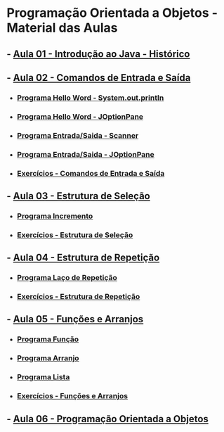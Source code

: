 # Programação Orientada a Objetos - Material das Aulas

## - [Aula 01 - Introdução ao Java - Histórico](https://github.com/gustavowillam/POO/blob/main/slides/AULA01%20Introducao%20ao%20Java%20Historico.pdf)

## - [Aula 02 - Comandos de Entrada e Saída](https://github.com/gustavowillam/POO/blob/main/slides/AULA02%20Comandos%20de%20Entrada%20e%20Saida.pdf)

* ### [Programa Hello Word - System.out.println](https://github.com/gustavowillam/POO/blob/main/programas/HelloWord.java)

* ### [Programa Hello Word - JOptionPane](https://github.com/gustavowillam/POO/blob/main/programas/HelloWordJOptionPane.java)

* ### [Programa Entrada/Saida - Scanner](https://github.com/gustavowillam/POO/blob/main/programas/EntradaScanner.java)

* ### [Programa Entrada/Saida - JOptionPane](https://github.com/gustavowillam/POO/blob/main/programas/EntradaJOptionPane.java)

* ### [Exercícios - Comandos de Entrada e Saída](https://colab.research.google.com/drive/1l_0h3YxbZsBPRkNYXqSnm2AHFHRTRkrI?usp=sharing)

## - [Aula 03 - Estrutura de Seleção](https://github.com/gustavowillam/POO/blob/main/slides/AULA03%20Estruturas%20de%20Selecao.pdf)

* ### [Programa Incremento](https://github.com/gustavowillam/POO/blob/main/programas/Incremento.java)

* ### [Exercícios - Estrutura de Seleção](https://colab.research.google.com/drive/1VU7YmaTivnwpD35kwPj07dNZfEkYYZIN?usp=sharing)

## - [Aula 04 - Estrutura de Repetição](https://github.com/gustavowillam/POO/blob/main/slides/AULA04%20Estruturas%20de%20Repeticao.pdf)

* ### [Programa Laço de Repetição](https://github.com/gustavowillam/POO/blob/main/programas/LacoRepeticao.java)

* ### [Exercícios - Estrutura de Repetição](https://colab.research.google.com/drive/1MQ4EkbfCdVIml3nw7XAX6rxnXpeo1bA7?usp=sharing)

## - [Aula 05 - Funções e Arranjos](https://github.com/gustavowillam/POO/blob/main/slides/AULA05%20Funcoes%20e%20Arrays.pdf)

* ### [Programa Função](https://github.com/gustavowillam/POO/blob/main/programas/Funcao.java)

* ### [Programa Arranjo](https://github.com/gustavowillam/POO/blob/main/programas/Arranjo.java)

* ### [Programa Lista](https://github.com/gustavowillam/POO/blob/main/programas/Lista.java)

* ### [Exercícios - Funções e Arranjos](https://colab.research.google.com/drive/1nJofdo0MSr8p_e9YHTnZs-bWGFD9AVdm?usp=sharing)


## - [Aula 06 - Programação Orientada a Objetos]()

